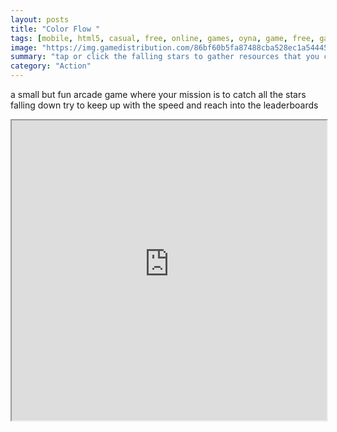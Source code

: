 ```yaml
---
layout: posts
title: "Color Flow "
tags: [mobile, html5, casual, free, online, games, oyna, game, free, games, play, play, games]
image: "https://img.gamedistribution.com/86bf60b5fa87488cba528ec1a5444584-512x384.jpeg"
summary: "tap or click the falling stars to gather resources that you can use to unlock new features and upgrade your score  free online games oyna game free games play play games"
category: "Action"
---
```


a small but fun arcade game where your mission is to catch all the stars falling down try to keep up with the speed and reach into the leaderboards

<iframe width="100%" height="480px;" src="https://html5.gamedistribution.com/86bf60b5fa87488cba528ec1a5444584/"></iframe>